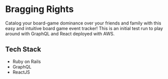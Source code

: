 # Bragging Rights

Catalog your board-game dominance over your friends and family with this easy and intuitive board game event tracker! This is an initial test run to play around with GraphQL and React deployed with AWS.

## Tech Stack

- Ruby on Rails
- GraphQL
- ReactJS
